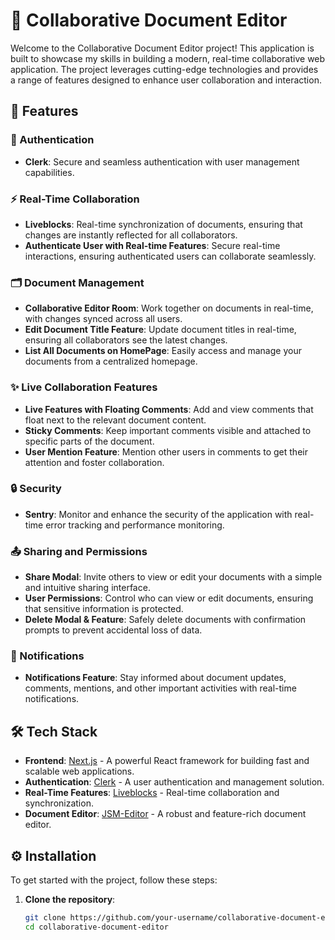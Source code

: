 # 📝 Collaborative Document Editor

Welcome to the Collaborative Document Editor project! This application is built to showcase my skills in building a modern, real-time collaborative web application. The project leverages cutting-edge technologies and provides a range of features designed to enhance user collaboration and interaction.

## 🚀 Features

### 🔐 Authentication
- **Clerk**: Secure and seamless authentication with user management capabilities.

### ⚡ Real-Time Collaboration
- **Liveblocks**: Real-time synchronization of documents, ensuring that changes are instantly reflected for all collaborators.
- **Authenticate User with Real-time Features**: Secure real-time interactions, ensuring authenticated users can collaborate seamlessly.

### 🗂️ Document Management
- **Collaborative Editor Room**: Work together on documents in real-time, with changes synced across all users.
- **Edit Document Title Feature**: Update document titles in real-time, ensuring all collaborators see the latest changes.
- **List All Documents on HomePage**: Easily access and manage your documents from a centralized homepage.

### ✨ Live Collaboration Features
- **Live Features with Floating Comments**: Add and view comments that float next to the relevant document content.
- **Sticky Comments**: Keep important comments visible and attached to specific parts of the document.
- **User Mention Feature**: Mention other users in comments to get their attention and foster collaboration.

### 🔒 Security
- **Sentry**: Monitor and enhance the security of the application with real-time error tracking and performance monitoring.

### 📤 Sharing and Permissions
- **Share Modal**: Invite others to view or edit your documents with a simple and intuitive sharing interface.
- **User Permissions**: Control who can view or edit documents, ensuring that sensitive information is protected.
- **Delete Modal & Feature**: Safely delete documents with confirmation prompts to prevent accidental loss of data.

### 🔔 Notifications
- **Notifications Feature**: Stay informed about document updates, comments, mentions, and other important activities with real-time notifications.

## 🛠️ Tech Stack
- **Frontend**: [Next.js](https://nextjs.org/) - A powerful React framework for building fast and scalable web applications.
- **Authentication**: [Clerk](https://clerk.dev/) - A user authentication and management solution.
- **Real-Time Features**: [Liveblocks](https://liveblocks.io/) - Real-time collaboration and synchronization.
- **Document Editor**: [JSM-Editor](https://jsm-editor.com/) - A robust and feature-rich document editor.

## ⚙️ Installation

To get started with the project, follow these steps:

1. **Clone the repository**:
   ```bash
   git clone https://github.com/your-username/collaborative-document-editor.git
   cd collaborative-document-editor
  ```
